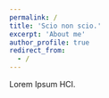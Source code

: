```yaml
---
permalink: /
title: 'Scio non scio.'
excerpt: 'About me'
author_profile: true
redirect_from:
  - /
---
```


Lorem Ipsum HCI.
